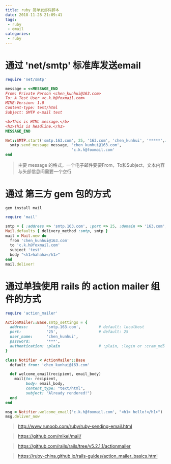 ```yaml
---
title: ruby 简单发邮件脚本
date: 2018-11-28 21:09:41
tags:
 - ruby
 - email
categories:
 - ruby
---
```


# 通过 'net/smtp' 标准库发送email

```ruby
require 'net/smtp'

message = <<MESSAGE_END
From: Private Person <chen_kunhui@163.com>
To: A Test User <c.k.h@foxmail.com>
MIME-Version: 1.0
Content-type: text/html
Subject: SMTP e-mail test

<b>This is HTML message.</b>
<h1>This is headline.</h1>
MESSAGE_END

Net::SMTP.start('smtp.163.com', 25, '163.com', 'chen_kunhui', '*****',:plain) do |smtp|
  smtp.send_message message, 'chen_kunhui@163.com',
                             'c.k.h@foxmail.com'
end
```

> 主要 message 的格式，一个电子邮件要要From，To和Subject，文本内容与头部信息间需要一个空行

# 通过 第三方 gem 包的方式

```
gem install mail
```

```ruby
require 'mail'

smtp = { :address => 'smtp.163.com', :port => 25, :domain => '163.com', :user_name => 'chen_kunhui', :password => '***', :enable_starttls_auto => true, :openssl_verify_mode => 'none' }
Mail.defaults { delivery_method :smtp, smtp }
mail = Mail.new do
  from 'chen_kunhui@163.com'
  to 'c.k.h@foxmail.com'
  subject 'test'
  body "<h1>hahaha</h1>"
end
mail.deliver!
```

# 通过单独使用 rails 的 action mailer 组件的方式

```ruby
require 'action_mailer'

ActionMailer::Base.smtp_settings = {
  address:        'smtp.163.com',        # default: localhost
  port:           '25',                  # default: 25
  user_name:      'chen_kunhui',
  password:       '***',
  authentication: :plain                 # :plain, :login or :cram_md5
}

class Notifier < ActionMailer::Base
  default from: 'chen_kunhui@163.com'

  def welcome_email(recipient, email_body)
    mail(to: recipient,
         body: email_body,
         content_type: "text/html",
         subject: "Already rendered!")
  end
end

msg = Notifier.welcome_email('c.k.h@foxmail.com', "<h1> hello!</h1>")
msg.deliver_now
```

> http://www.runoob.com/ruby/ruby-sending-email.html

> https://github.com/mikel/mail/

> https://github.com/rails/rails/tree/v5.2.1.1/actionmailer

> https://ruby-china.github.io/rails-guides/action_mailer_basics.html